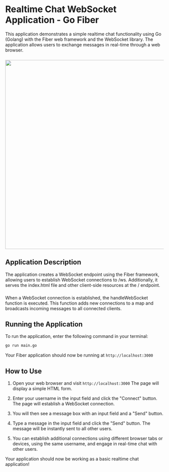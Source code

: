 # Realtime Chat WebSocket Application - Go Fiber
This application demonstrates a simple realtime chat functionality using Go (Golang) with the Fiber web framework and the WebSocket library. The application allows users to exchange messages in real-time through a web browser.
###
<div align = center> 
<img src="https://i.hizliresim.com/nm5sx32.png" height=600 />
</div>

## Application Description
The application creates a WebSocket endpoint using the Fiber framework, allowing users to establish WebSocket connections to /ws. Additionally, it serves the index.html file and other client-side resources at the / endpoint.
###
When a WebSocket connection is established, the handleWebSocket function is executed. This function adds new connections to a map and broadcasts incoming messages to all connected clients.

## Running the Application
To run the application, enter the following command in your terminal:
```bash
go run main.go
```
Your Fiber application should now be running at `http://localhost:3000`
## How to Use
1. Open your web browser and visit `http://localhost:3000` The page will display a simple HTML form.

2. Enter your username in the input field and click the "Connect" button. The page will establish a WebSocket connection.

3. You will then see a message box with an input field and a "Send" button.

4. Type a message in the input field and click the "Send" button. The message will be instantly sent to all other users.

5. You can establish additional connections using different browser tabs or devices, using the same username, and engage in real-time chat with other users.

Your application should now be working as a basic realtime chat application!

